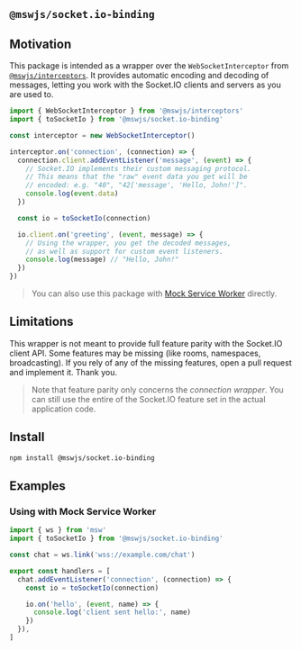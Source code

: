 ## `@mswjs/socket.io-binding`

## Motivation

This package is intended as a wrapper over the `WebSocketInterceptor` from [`@mswjs/interceptors`](https://github.com/mswjs/interceptors). It provides automatic encoding and decoding of messages, letting you work with the Socket.IO clients and servers as you are used to.

```js
import { WebSocketInterceptor } from '@mswjs/interceptors'
import { toSocketIo } from '@mswjs/socket.io-binding'

const interceptor = new WebSocketInterceptor()

interceptor.on('connection', (connection) => {
  connection.client.addEventListener('message', (event) => {
    // Socket.IO implements their custom messaging protocol.
    // This means that the "raw" event data you get will be
    // encoded: e.g. "40", "42['message', 'Hello, John!']".
    console.log(event.data)
  })

  const io = toSocketIo(connection)

  io.client.on('greeting', (event, message) => {
    // Using the wrapper, you get the decoded messages,
    // as well as support for custom event listeners.
    console.log(message) // "Hello, John!"
  })
})
```

> You can also use this package with [Mock Service Worker](https://github.com/mswjs/msw) directly.

## Limitations

This wrapper is not meant to provide full feature parity with the Socket.IO client API. Some features may be missing (like rooms, namespaces, broadcasting). If you rely of any of the missing features, open a pull request and implement it. Thank you.

> Note that feature parity only concerns the _connection wrapper_. You can still use the entire of the Socket.IO feature set in the actual application code.

## Install

```sh
npm install @mswjs/socket.io-binding
```

## Examples

### Using with Mock Service Worker

```js
import { ws } from 'msw'
import { toSocketIo } from '@mswjs/socket.io-binding'

const chat = ws.link('wss://example.com/chat')

export const handlers = [
  chat.addEventListener('connection', (connection) => {
    const io = toSocketIo(connection)

    io.on('hello', (event, name) => {
      console.log('client sent hello:', name)
    })
  }),
]
```
